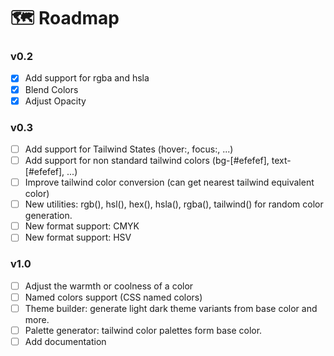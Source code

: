 # 🗺 Roadmap

### v0.2

- [x] Add support for rgba and hsla
- [x] Blend Colors
- [x] Adjust Opacity

### v0.3
- [ ] Add support for Tailwind States (hover:, focus:, ...)
- [ ] Add support for non standard tailwind colors (bg-[#efefef], text-[#efefef], ...)
- [ ] Improve tailwind color conversion (can get nearest tailwind equivalent color)
- [ ] New utilities: rgb(), hsl(), hex(), hsla(), rgba(), tailwind() for random color generation.
- [ ] New format support: CMYK
- [ ] New format support: HSV

### v1.0
- [ ] Adjust the warmth or coolness of a color
- [ ] Named colors support (CSS named colors)
- [ ] Theme builder: generate light dark theme variants from base color and more.
- [ ] Palette generator: tailwind color palettes form base color.
- [ ] Add documentation
